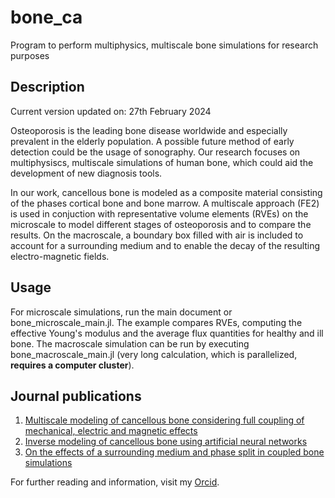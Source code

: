 # bone_ca
Program to perform multiphysics, multiscale bone simulations for research purposes

## Description
Current version updated on: 27th February 2024

Osteoporosis is the leading bone disease worldwide and especially prevalent in the elderly population. A possible future method of early detection could be the usage of sonography. Our research focuses on multiphysiscs, multiscale simulations of human bone, which could aid the development of new diagnosis tools.

In our work, cancellous bone is modeled as a composite material consisting of the phases cortical bone and bone marrow. A multiscale approach (FE2) is used in conjuction with representative volume elements (RVEs) on the microscale to model different stages of osteoporosis and to compare the results. On the macroscale, a boundary box filled with air is included to account for a surrounding medium and to enable the decay of the resulting electro-magnetic fields.   

## Usage
For microscale simulations, run the main document or bone_microscale_main.jl. The example compares RVEs, computing the effective Young's modulus and the average flux quantities for healthy and ill bone.
The macroscale simulation can be run by executing bone_macroscale_main.jl (very long calculation, which is parallelized, **requires a computer cluster**).

## Journal publications

1. [Multiscale modeling of cancellous bone considering full coupling of mechanical, electric and magnetic effects](https://doi.org/10.1007/s10237-021-01525-6)
2. [Inverse modeling of cancellous bone using artificial neural networks](https://doi.org/10.1002/zamm.202100541)
3. [On the effects of a surrounding medium and phase split in coupled bone simulations](https://doi.org/10.1002/zamm.202200595)

For further reading and information, visit my [Orcid](https://orcid.org/0000-0002-1126-3303).
